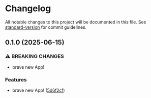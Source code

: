 # Changelog

All notable changes to this project will be documented in this file. See [standard-version](https://github.com/conventional-changelog/standard-version) for commit guidelines.

## 0.1.0 (2025-06-15)


### ⚠ BREAKING CHANGES

* brave new App!

### Features

* brave new App! ([5d6f2cf](https://github.com/m0rtyn/skuka-app/commit/5d6f2cfdb2d286f3fa7969d2b1949b92dac5a003))
